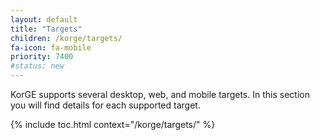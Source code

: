 ```yaml
---
layout: default
title: "Targets"
children: /korge/targets/
fa-icon: fa-mobile
priority: 7400
#status: new
---
```


KorGE supports several desktop, web, and mobile targets.
In this section you will find details for each supported target.

{% include toc.html context="/korge/targets/" %}
